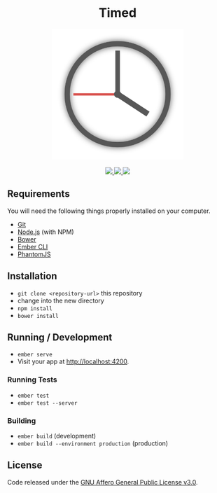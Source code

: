 <h1 align="center">Timed</h1>

<p align="center">
  <img width="300" src="/public/assets/logo.svg?raw=true">
</p>

<p align="center">
  <a alt="Build Status" href="https://travis-ci.org/adfinis-sygroup/timed-frontend">
    <img src="https://img.shields.io/travis/adfinis-sygroup/timed-frontend.svg?style=flat-square">
  </a>
  <a alt="Coverage" href="https://coveralls.io/github/adfinis-sygroup/timed-frontend">
    <img src="https://img.shields.io/coveralls/adfinis-sygroup/timed-frontend.svg?style=flat-square">
  </a>
  <a alt="License" href="/LICENSE">
    <img src="https://img.shields.io/github/license/adfinis-sygroup/timed-frontend.svg?style=flat-square">
  </a>
</p>

## Requirements

You will need the following things properly installed on your computer.

* [Git](http://git-scm.com/)
* [Node.js](http://nodejs.org/) (with NPM)
* [Bower](http://bower.io/)
* [Ember CLI](http://ember-cli.com/)
* [PhantomJS](http://phantomjs.org/)

## Installation

* `git clone <repository-url>` this repository
* change into the new directory
* `npm install`
* `bower install`

## Running / Development

* `ember serve`
* Visit your app at [http://localhost:4200](http://localhost:4200).

### Running Tests

* `ember test`
* `ember test --server`

### Building

* `ember build` (development)
* `ember build --environment production` (production)

## License
Code released under the [GNU Affero General Public License v3.0](LICENSE).

